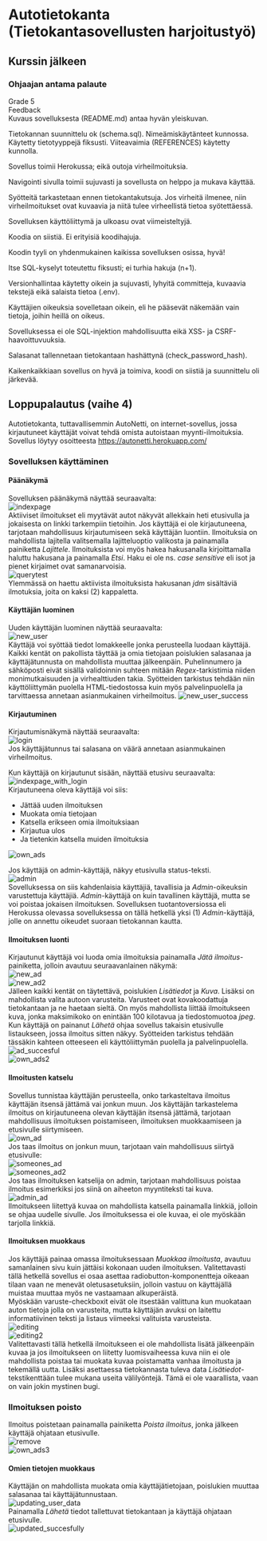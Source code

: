 # Autotietokanta (Tietokantasovellusten harjoitustyö)  

## Kurssin jälkeen  

### Ohjaajan antama palaute  
Grade 5  
Feedback  
Kuvaus sovelluksesta (README.md) antaa hyvän yleiskuvan.  

Tietokannan suunnittelu ok (schema.sql). Nimeämiskäytänteet kunnossa. Käytetty tietotyyppejä fiksusti. Viiteavaimia (REFERENCES) käytetty kunnolla.  

Sovellus toimii Herokussa; eikä outoja virheilmoituksia.  

Navigointi sivulla toimii sujuvasti ja sovellusta on helppo ja mukava käyttää.  

Syötteitä tarkastetaan ennen tietokantakutsuja. Jos virheitä ilmenee, niin virheilmoitukset ovat kuvaavia ja niitä tulee virheellistä tietoa syötettäessä.  

Sovelluksen käyttöliittymä ja ulkoasu ovat viimeisteltyjä.  

Koodia on siistiä. Ei erityisiä koodihajuja.  

Koodin tyyli on yhdenmukainen kaikissa sovelluksen osissa, hyvä!  

Itse SQL-kyselyt toteutettu fiksusti; ei turhia hakuja (n+1).  

Versionhallintaa käytetty oikein ja sujuvasti, lyhyitä committeja, kuvaavia tekstejä eikä salaista tietoa (.env).  

Käyttäjien oikeuksia sovelletaan oikein, eli he pääsevät näkemään vain tietoja, joihin heillä on oikeus.  

Sovelluksessa ei ole SQL-injektion mahdollisuutta eikä XSS- ja CSRF-haavoittuvuuksia.  

Salasanat tallennetaan tietokantaan hashättynä (check_password_hash).  

Kaikenkaikkiaan sovellus on hyvä ja toimiva, koodi on siistiä ja suunnittelu oli järkevää.  

## Loppupalautus (vaihe 4)  

Autotietokanta, tuttavallisemmin AutoNetti, on internet-sovellus, jossa kirjautuneet käyttäjät voivat tehdä omista autoistaan myynti-ilmoituksia. Sovellus löytyy osoitteesta https://autonetti.herokuapp.com/  

### Sovelluksen käyttäminen  

#### Päänäkymä
Sovelluksen päänäkymä näyttää seuraavalta:  
![indexpage](photos/index_without_login.png)  
Aktiiviset ilmoitukset eli myytävät autot näkyvät allekkain heti etusivulla ja jokaisesta on linkki tarkempiin
tietoihin. Jos käyttäjä ei ole kirjautuneena, tarjotaan mahdollisuus kirjautumiseen sekä käyttäjän luontiin. Ilmoituksia on mahdollista lajitella valitsemalla lajitteluoptio valikosta ja painamalla painiketta *Lajittele*. Ilmoituksista voi myös hakea hakusanalla kirjoittamalla haluttu hakusana ja painamalla *Etsi*. Haku ei ole ns. *case sensitive* eli isot ja pienet kirjaimet ovat samanarvoisia.  
![querytest](photos/query_test.png)  
Ylemmässä on haettu aktiivista ilmoituksista hakusanan *jdm* sisältäviä ilmotuksia, joita on kaksi (2) kappaletta.  

#### Käyttäjän luominen  
Uuden käyttäjän luominen näyttää seuraavalta:  
![new_user](photos/new_user.png)  
Käyttäjä voi syöttää tiedot lomakkeelle jonka perusteella luodaan käyttäjä. Kaikki kentät on pakollista täyttää ja omia tietojaan poislukien salasanaa ja käyttäjätunnusta on mahdollista muuttaa jälkeenpäin. Puhelinnumero ja sähköposti eivät sisällä validoinnin suhteen mitään *Regex*-tarkistimia niiden monimutkaisuuden ja virhealttiuden takia. Syötteiden tarkistus tehdään niin käyttöliittymän puolella HTML-tiedostossa kuin myös palvelinpuolella ja tarvittaessa annetaan asianmukainen virheilmoitus. 
![new_user_success](photos/new_user_succesful.png) 

#### Kirjautuminen  
Kirjautumisnäkymä näyttää seuraavalta:  
![login](photos/login_with_user.png)  
Jos käyttäjätunnus tai salasana on väärä annetaan asianmukainen virheilmoitus.  

Kun käyttäjä on kirjautunut sisään, näyttää etusivu seuraavalta:  
![indexpage_with_login](photos/succesful_login.png)  
Kirjautuneena oleva käyttäjä voi siis:  
* Jättää uuden ilmoituksen  
* Muokata omia tietojaan  
* Katsella erikseen omia ilmoituksiaan
* Kirjautua ulos
* Ja tietenkin katsella muiden ilmoituksia  

![own_ads](photos/own_ads_Empty.png)  

Jos käyttäjä on admin-käyttäjä, näkyy etusivulla status-teksti.  
![admin](photos/admin_index.png)  
Sovelluksessa on siis kahdenlaisia käyttäjiä, tavallisia ja *Admin*-oikeuksin varustettuja käyttäjiä. *Admin*-käyttäjä on kuin tavallinen käyttäjä, mutta se voi poistaa jokaisen ilmoituksen. Sovelluksen tuotantoversiossa eli Herokussa olevassa sovelluksessa on tällä hetkellä yksi (1) *Admin*-käyttäjä, jolle on annettu oikeudet suoraan tietokannan kautta.  

#### Ilmoituksen luonti  
Kirjautunut käyttäjä voi luoda omia ilmoituksia painamalla *Jätä ilmoitus*-painiketta, jolloin avautuu seuraavanlainen näkymä:  
![new_ad](photos/new_ad1.png)  
![new_ad2](photos/new_ad2.png)  
Jälleen kaikki kentät on täytettävä, poislukien *Lisätiedot* ja *Kuva*. Lisäksi on mahdollista valita autoon varusteita. Varusteet ovat kovakoodattuja tietokantaan ja ne haetaan sieltä. On myös mahdollista liittää ilmoitukseen kuva, jonka maksimikoko on enintään 100 kilotavua ja tiedostomuotoa *jpeg*.   
Kun käyttäjä on painanut *Lähetä* ohjaa sovellus takaisin etusivulle listaukseen, jossa ilmoitus sitten näkyy. Syötteiden tarkistus tehdään tässäkin kahteen otteeseen eli käyttöliittymän puolella ja palvelinpuolella.  
![ad_succesful](photos/car_added_succesfully.png)  
![own_ads2](photos/own_ads.png)

#### Ilmoitusten katselu  
Sovellus tunnistaa käyttäjän perusteella, onko tarkasteltava ilmoitus käyttäjän itsensä jättämä vai jonkun muun. Jos käyttäjän tarkastelema ilmoitus on kirjautuneena olevan käyttäjän itsensä jättämä, tarjotaan mahdollisuus ilmoituksen poistamiseen, ilmoituksen muokkaamiseen ja etusivulle siirtymiseen.  
![own_ad](photos/viewing_own_ad.png)  
Jos taas ilmoitus on jonkun muun, tarjotaan vain mahdollisuus siirtyä etusivulle:  
![someones_ad](photos/visitor_ad1.png)  
![someones_ad2](photos/visitor_ad2.png)  
Jos taas ilmoituksen katselija on admin, tarjotaan mahdollisuus poistaa ilmoitus esimerkiksi jos siinä on aiheeton myyntiteksti tai kuva.  
![admin_ad](photos/viewing_as_Admin.png)  
Ilmoitukseen liitettyä kuvaa on mahdollista katsella painamalla linkkiä, jolloin se ohjaa uudelle sivulle. Jos ilmoituksessa ei ole kuvaa, ei ole myöskään tarjolla linkkiä.

#### Ilmoituksen muokkaus
Jos käyttäjä painaa omassa ilmoituksessaan *Muokkaa ilmoitusta*, avautuu samanlainen sivu kuin jättäisi kokonaan uuden ilmoituksen. Valitettavasti tällä hetkellä sovellus ei osaa asettaa radiobutton-komponentteja oikeaan tilaan vaan ne menevät oletusasetuksiin, jolloin vastuu on käyttäjällä muistaa muuttaa myös ne vastaamaan alkuperäistä.  
Myöskään varuste-checkboxit eivät ole itsestään valittuna kun muokataan auton tietoja jolla on varusteita, mutta käyttäjän avuksi on laitettu informatiivinen teksti ja listaus viimeeksi valituista varusteista.  
![editing](photos/editing_own_ad1.png)  
![editing2](photos/edit2.png)  
Valitettavasti tällä hetkellä ilmoitukseen ei ole mahdollista lisätä jälkeenpäin kuvaa ja jos ilmoitukseen on liitetty luomisvaiheessa kuva niin ei ole mahdollista poistaa tai muokata kuvaa poistamatta vanhaa ilmoitusta ja tekemällä uutta. Lisäksi asettaessa tietokannasta tuleva data *Lisätiedot*-tekstikenttään tulee mukana useita välilyöntejä. Tämä ei ole vaarallista, vaan on vain jokin mystinen bugi.  

### Ilmoituksen poisto  
Ilmoitus poistetaan painamalla painiketta *Poista ilmoitus*, jonka jälkeen käyttäjä ohjataan etusivulle.  
![remove](photos/ad_removed_succesfully.png)  
![own_ads3](photos/own_ads2.png)  

#### Omien tietojen muokkaus  
Käyttäjän on mahdollista muokata omia käyttäjätietojaan, poislukien muuttaa salasanaa tai käyttäjätunnustaan.  
![updating_user_data](photos/change_user_info.png)  
Painamalla *Lähetä* tiedot tallettuvat tietokantaan ja käyttäjä ohjataan etusivulle.  
![updated_succesfully](photos/user_info_changed_succesfully.png)  